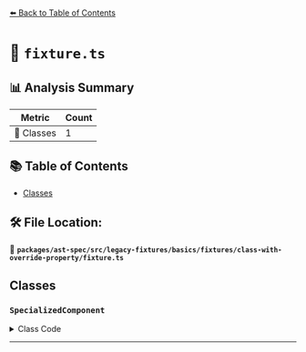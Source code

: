 [⬅️ Back to Table of Contents](../../../../../../../index.md)

# 📄 `fixture.ts`

## 📊 Analysis Summary

| Metric | Count |
|--------|-------|
| 🧱 Classes | 1 |

## 📚 Table of Contents

- [Classes](#classes)

## 🛠️ File Location:
📂 **`packages/ast-spec/src/legacy-fixtures/basics/fixtures/class-with-override-property/fixture.ts`**

## Classes

### `SpecializedComponent`

<details><summary>Class Code</summary>

```ts
class SpecializedComponent extends SomeComponent {
  override foo = 1;
}
```
</details>


---